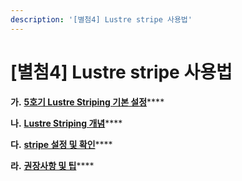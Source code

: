 ```yaml
---
description: '[별첨4] Lustre stripe 사용법'
---
```


# \[별첨4] Lustre stripe 사용법

**가.** [**5호기 Lustre Striping 기본 설정**](.-5-lustre-striping.md)\*\*\*\*

**나.** [**Lustre Striping 개념**](.-lustre-striping.md)\*\*\*\*

**다.** [**stripe 설정 및 확인**](.-stripe.md)\*\*\*\*

**라.** [**권장사항 및 팁**](untitled.md)\*\*\*\*
